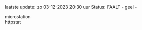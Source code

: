 laatste update: 
zo 03-12-2023 20:30   uur 
Status: FAALT - geel - 
<div class="service Y">microstation</div><div class="service Y">httpstat</div>